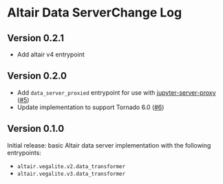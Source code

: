 # Altair Data ServerChange Log

## Version 0.2.1

- Add altair v4 entrypoint

## Version 0.2.0

- Add `data_server_proxied` entrypoint for use with [jupyter-server-proxy](https://github.com/jupyterhub/jupyter-server-proxy) ([#5](https://github.com/altair-viz/altair_data_server/pull/5))
- Update implementation to support Tornado 6.0 ([#6](https://github.com/altair-viz/altair_data_server/pull/6))

## Version 0.1.0

Initial release: basic Altair data server implementation with the following
entrypoints:

- ``altair.vegalite.v2.data_transformer``
- ``altair.vegalite.v3.data_transformer``